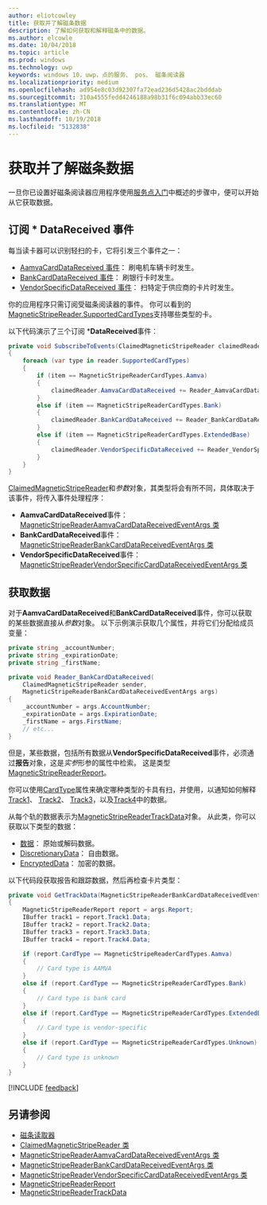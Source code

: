 ```yaml
---
author: eliotcowley
title: 获取并了解磁条数据
description: 了解如何获取和解释磁条中的数据。
ms.author: elcowle
ms.date: 10/04/2018
ms.topic: article
ms.prod: windows
ms.technology: uwp
keywords: windows 10，uwp，点的服务、 pos、 磁条阅读器
ms.localizationpriority: medium
ms.openlocfilehash: ad954e8c03d92307fa72ead236d5428ac2bdddab
ms.sourcegitcommit: 310a4555fedd4246188a98b31f6c094abb33ec60
ms.translationtype: MT
ms.contentlocale: zh-CN
ms.lasthandoff: 10/19/2018
ms.locfileid: "5132838"
---
```

# <a name="obtain-and-understand-magnetic-stripe-data"></a>获取并了解磁条数据

一旦你已设置好磁条阅读器应用程序使用[服务点入门](pos-basics.md)中概述的步骤中，便可以开始从它获取数据。

## <a name="subscribe-to-datareceived-events"></a>订阅 * DataReceived 事件

每当读卡器可以识别轻扫的卡，它将引发三个事件之一：

* [AamvaCardDataReceived 事件](https://docs.microsoft.com/uwp/api/windows.devices.pointofservice.claimedmagneticstripereader.aamvacarddatareceived)： 刷电机车辆卡时发生。
* [BankCardDataReceived 事件](https://docs.microsoft.com/uwp/api/windows.devices.pointofservice.claimedmagneticstripereader.aamvacarddatareceived)： 刷银行卡时发生。
* [VendorSpecificDataReceived 事件](https://docs.microsoft.com/uwp/api/windows.devices.pointofservice.claimedmagneticstripereader.vendorspecificdatareceived)： 扫特定于供应商的卡片时发生。

你的应用程序只需订阅受磁条阅读器的事件。 你可以看到的[MagneticStripeReader.SupportedCardTypes](https://docs.microsoft.com/uwp/api/windows.devices.pointofservice.magneticstripereader.supportedcardtypes
)支持哪些类型的卡。

以下代码演示了三个订阅 ***DataReceived**事件：

```cs
private void SubscribeToEvents(ClaimedMagneticStripeReader claimedReader, MagneticStripeReader reader)
{
    foreach (var type in reader.SupportedCardTypes)
    {
        if (item == MagneticStripeReaderCardTypes.Aamva)
        {
            claimedReader.AamvaCardDataReceived += Reader_AamvaCardDataReceived;
        }
        else if (item == MagneticStripeReaderCardTypes.Bank)
        {
            claimedReader.BankCardDataReceived += Reader_BankCardDataReceived;
        }
        else if (item == MagneticStripeReaderCardTypes.ExtendedBase)
        {
            claimedReader.VendorSpecificDataReceived += Reader_VendorSpecificDataReceived;
        }
    }
}
```

[ClaimedMagneticStripeReader](https://docs.microsoft.com/uwp/api/windows.devices.pointofservice.claimedmagneticstripereader)和*参数*对象，其类型将会有所不同，具体取决于该事件，将传入事件处理程序：

* **AamvaCardDataReceived**事件： [MagneticStripeReaderAamvaCardDataReceivedEventArgs 类](https://docs.microsoft.com/uwp/api/windows.devices.pointofservice.magneticstripereaderaamvacarddatareceivedeventargs)
* **BankCardDataReceived**事件： [MagneticStripeReaderBankCardDataReceivedEventArgs 类](https://docs.microsoft.com/uwp/api/windows.devices.pointofservice.magneticstripereaderbankcarddatareceivedeventargs)
* **VendorSpecificDataReceived**事件： [MagneticStripeReaderVendorSpecificCardDataReceivedEventArgs 类](https://docs.microsoft.com/uwp/api/windows.devices.pointofservice.magneticstripereadervendorspecificcarddatareceivedeventargs)

## <a name="get-the-data"></a>获取数据

对于**AamvaCardDataReceived**和**BankCardDataReceived**事件，你可以获取的某些数据直接从*参数*对象。 以下示例演示获取几个属性，并将它们分配给成员变量：

```cs
private string _accountNumber;
private string _expirationDate;
private string _firstName;

private void Reader_BankCardDataReceived(
    ClaimedMagneticStripeReader sender, 
    MagneticStripeReaderBankCardDataReceivedEventArgs args)
{
    _accountNumber = args.AccountNumber;
    _expirationDate = args.ExpirationDate;
    _firstName = args.FirstName;
    // etc...
}
```

但是，某些数据，包括所有数据从**VendorSpecificDataReceived**事件，必须通过**报告**对象，这是*实参*形参的属性中检索。 这是类型[MagneticStripeReaderReport](https://docs.microsoft.com/uwp/api/windows.devices.pointofservice.magneticstripereaderreport)。

你可以使用[CardType](https://docs.microsoft.com/uwp/api/windows.devices.pointofservice.magneticstripereaderreport.cardtype)属性来确定哪种类型的卡具有扫，并使用，以通知如何解释[Track1](https://docs.microsoft.com/uwp/api/windows.devices.pointofservice.magneticstripereaderreport.track1)、 [Track2](https://docs.microsoft.com/uwp/api/windows.devices.pointofservice.magneticstripereaderreport.track2)、 [Track3](https://docs.microsoft.com/uwp/api/windows.devices.pointofservice.magneticstripereaderreport.track3)，以及[Track4](https://docs.microsoft.com/uwp/api/windows.devices.pointofservice.magneticstripereaderreport.track4)中的数据。

从每个轨的数据表示为[MagneticStripeReaderTrackData](https://docs.microsoft.com/uwp/api/windows.devices.pointofservice.magneticstripereadertrackdata)对象。 从此类，你可以获取以下类型的数据：

* [数据](https://docs.microsoft.com/uwp/api/windows.devices.pointofservice.magneticstripereadertrackdata.data)： 原始或解码数据。
* [DiscretionaryData](https://docs.microsoft.com/uwp/api/windows.devices.pointofservice.magneticstripereadertrackdata.discretionarydata)： 自由数据。 
* [EncryptedData](https://docs.microsoft.com/uwp/api/windows.devices.pointofservice.magneticstripereadertrackdata.encrypteddata)： 加密的数据。

以下代码段获取报告和跟踪数据，然后再检查卡片类型：

```cs
private void GetTrackData(MagneticStripeReaderBankCardDataReceivedEventArgs args)
{
    MagneticStripeReaderReport report = args.Report;
    IBuffer track1 = report.Track1.Data;
    IBuffer track2 = report.Track2.Data;
    IBuffer track3 = report.Track3.Data;
    IBuffer track4 = report.Track4.Data;

    if (report.CardType == MagneticStripeReaderCardTypes.Aamva)
    {
        // Card type is AAMVA
    }
    else if (report.CardType == MagneticStripeReaderCardTypes.Bank)
    {
        // Card type is bank card
    }
    else if (report.CardType == MagneticStripeReaderCardTypes.ExtendedBase)
    {
        // Card type is vendor-specific
    }
    else if (report.CardType == MagneticStripeReaderCardTypes.Unknown)
    {
        // Card type is unknown
    }
}
```

[!INCLUDE [feedback](./includes/pos-feedback.md)]

## <a name="see-also"></a>另请参阅

* [磁条读取器](pos-magnetic-stripe-reader.md)
* [ClaimedMagneticStripeReader 类](https://docs.microsoft.com/uwp/api/windows.devices.pointofservice.claimedmagneticstripereader)
* [MagneticStripeReaderAamvaCardDataReceivedEventArgs 类](https://docs.microsoft.com/uwp/api/windows.devices.pointofservice.magneticstripereaderaamvacarddatareceivedeventargs)
* [MagneticStripeReaderBankCardDataReceivedEventArgs 类](https://docs.microsoft.com/uwp/api/windows.devices.pointofservice.magneticstripereaderbankcarddatareceivedeventargs)
* [MagneticStripeReaderVendorSpecificCardDataReceivedEventArgs 类](https://docs.microsoft.com/uwp/api/windows.devices.pointofservice.magneticstripereadervendorspecificcarddatareceivedeventargs)
* [MagneticStripeReaderReport](https://docs.microsoft.com/uwp/api/windows.devices.pointofservice.magneticstripereaderreport)
* [MagneticStripeReaderTrackData](https://docs.microsoft.com/uwp/api/windows.devices.pointofservice.magneticstripereadertrackdata)